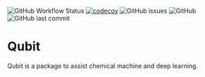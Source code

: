 ![GitHub Workflow Status](https://img.shields.io/github/workflow/status/Xergon-sci/Qubit/Continuous%20Integration?style=for-the-badge)
[![codecov](https://codecov.io/gh/Xergon-sci/Qubit/branch/main/graph/badge.svg?token=WIGI0F5YTX)](https://codecov.io/gh/Xergon-sci/Qubit)
![GitHub issues](https://img.shields.io/github/issues/Xergon-sci/Qubit?style=for-the-badge)
![GitHub](https://img.shields.io/github/license/Xergon-sci/Qubit?style=for-the-badge)
![GitHub last commit](https://img.shields.io/github/last-commit/Xergon-sci/Qubit?style=for-the-badge)

# Qubit
Qubit is a package to assist chemical machine and deep learning.
